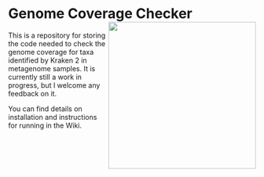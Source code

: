 # Genome Coverage Checker <img src="https://github.com/user-attachments/assets/5e06da2b-70d1-4851-9082-85f7569564bf" align="right" width="300px"/>

This is a repository for storing the code needed to check the genome coverage for taxa identified by Kraken 2 in metagenome samples. It is currently still a work in progress, but I welcome any feedback on it. 

You can find details on installation and instructions for running in the Wiki.

